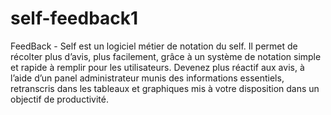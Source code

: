 # self-feedback1

FeedBack - Self est un logiciel métier de notation du self. Il permet de récolter plus d’avis, plus facilement, grâce à un système de notation simple et rapide à remplir pour les utilisateurs. Devenez plus réactif aux avis, à l’aide d’un panel administrateur munis des informations essentiels, retranscris dans les tableaux et graphiques mis à votre disposition dans un objectif de productivité.

